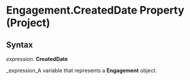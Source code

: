 
# Engagement.CreatedDate Property (Project)

## Syntax

 _expression_. **CreatedDate**

 _expression_A variable that represents a  **Engagement** object.

